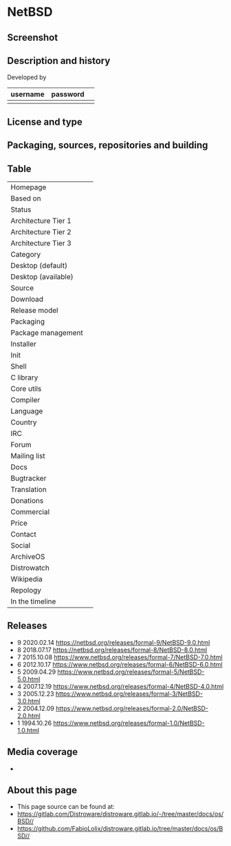 # NetBSD

## Screenshot


## Description and history



Developed by

| username | password |  |
|----------|----------|--|
|  |  |  |


## License and type




## Packaging, sources, repositories and building




## Table

|                       |  |
|-----------------------|--|
| Homepage              |  |
| Based on              |  |
| Status                |  |
| Architecture Tier 1   |  |
| Architecture Tier 2   |  |
| Architecture Tier 3   |  |
| Category              |  |
| Desktop (default)     |  |
| Desktop (available)   |  |
| Source                |  |
| Download              |  |
| Release model         |  |
| Packaging             |  |
| Package management    |  |
| Installer             |  |
| Init                  |  |
| Shell                 |  |
| C library             |  |
| Core utils            |  |
| Compiler              |  |
| Language              |  |
| Country               |  |
| IRC                   |  |
| Forum                 |  |
| Mailing list          |  |
| Docs                  |  |
| Bugtracker            |  |
| Translation           |  |
| Donations             |  |
| Commercial            |  |
| Price                 |  |
| Contact               |  |
| Social                |  |
| ArchiveOS             |  |
| Distrowatch           |  |
| Wikipedia             |  |
| Repology              |  |
| In the timeline       |  |


## Releases

* 9 2020.02.14 <https://netbsd.org/releases/formal-9/NetBSD-9.0.html>
* 8 2018.07.17 <https://netbsd.org/releases/formal-8/NetBSD-8.0.html>
* 7 2015.10.08 <https://www.netbsd.org/releases/formal-7/NetBSD-7.0.html>
* 6 2012.10.17 <https://www.netbsd.org/releases/formal-6/NetBSD-6.0.html>
* 5 2009.04.29 <https://www.netbsd.org/releases/formal-5/NetBSD-5.0.html>
* 4 2007.12.19 <https://www.netbsd.org/releases/formal-4/NetBSD-4.0.html>
* 3 2005.12.23 <https://www.netbsd.org/releases/formal-3/NetBSD-3.0.html>
* 2 2004.12.09 <https://www.netbsd.org/releases/formal-2.0/NetBSD-2.0.html>
* 1 1994.10.26 <https://www.netbsd.org/releases/formal-1.0/NetBSD-1.0.html>

## Media coverage

* 


## About this page

* This page source can be found at:
* <https://gitlab.com/Distroware/distroware.gitlab.io/-/tree/master/docs/os/BSD//>
* <https://github.com/FabioLolix/distroware.gitlab.io/tree/master/docs/os/BSD//>
